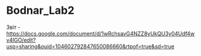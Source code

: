 # Bodnar_Lab2
Звіт - https://docs.google.com/document/d/1wRchsavG4NZZ8yUkQU3y04Udf4wv4lGO/edit?usp=sharing&ouid=104602792847650086660&rtpof=true&sd=true
